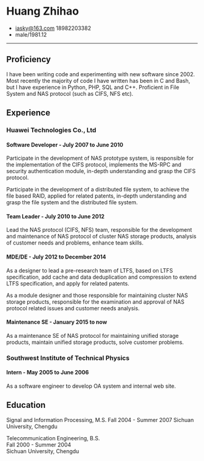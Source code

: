 # Huang Zhihao

 *  iasky@163.com 18982203382
 *  male/1981.12
 ------

## Proficiency

I have been writing code and experimenting with new software since 2002. Most recently the majority of code I have written has been in C and Bash, but I have experience in Python, PHP, SQL and C++. Proficient in File System and NAS protocol (such as CIFS, NFS etc).

## Experience

### Huawei Technologies Co., Ltd

#### Software Developer - July 2007 to June 2010

Participate in the development of NAS prototype system, is responsible for the implementation of the CIFS protocol, implements the MS-RPC and security authentication module, in-depth understanding and grasp the CIFS protocol.

Participate in the development of a distributed file system, to achieve the file based RAID, applied for related patents, in-depth understanding and grasp the file system and the distributed file system.

#### Team Leader - July 2010 to June 2012

Lead the NAS protocol (CIFS, NFS) team, responsible for the development and maintenance of NAS protocol of cluster NAS storage products, analysis of customer needs and problems, enhance team skills.

#### MDE/DE - July 2012 to December 2014

As a designer to lead a pre-research team of LTFS, based on LTFS specification, add cache and data deduplication and compression to extend LTFS specification, and apply for related patents.

As a module designer and those responsible for maintaining cluster NAS storage products, responsible for the examination and approval of NAS protocol related issues and customer needs analysis.

#### Maintenance SE - January 2015 to now

As a maintenance SE of NAS protocol for maintaining unified storage products, maintain unified storage products, solve customer problems.

### Southwest Institute of Technical Physics

#### Intern - May 2005 to June 2006

As a software engineer to develop OA system and internal web site.

## Education

Signal and Information Processing, M.S.
Fall 2004 - Summer 2007
Sichuan University, Chengdu

Telecommunication Engineering, B.S.  
Fall 2000 - Summer 2004  
Sichuan University, Chengdu
